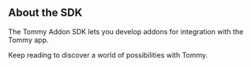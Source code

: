 ## About the SDK

The Tommy Addon SDK lets you develop addons for integration with the Tommy app.

Keep reading to discover a world of possibilities with Tommy.

<!-- The SDK comes with a number of tools that let you develop addons rapidly using the latest web technologies.

This lets you develop addons locally and in realtime that will integrate seamlessly with the live Tommy app. -->
